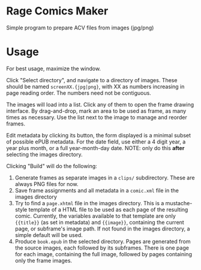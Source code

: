 Rage Comics Maker
=======

Simple program to prepare ACV files from images (jpg/png)


Usage
=====

For best usage, maximize the window.

Click "Select directory", and navigate to a directory of images. 
These should be named `screenXX.{jpg|png}`, with XX as numbers increasing in
page reading order. The numbers need not be contiguous.

The images will load into a list. Click any of them to open the frame drawing interface.
By drag-and-drop, mark an area to be used as frame, as many times as necessary.
Use the list next to the image to manage and reorder frames.

Edit metadata by clicking its button, the form displayed is a minimal subset of
possible ePUB metadata. For the date field, use either a 4 digit year, a year plus month,
or a full year-month-day date. NOTE: only do this **after** selecting the images directory.

Clicking "Build" will do the following:

1. Generate frames as separate images in a `clips/` subdirectory. These are always PNG files for now.
2. Save frame assignments and all metadata in a `comic.xml` file in the images directory
2. Try to find a `page.xhtml` file in the images directory. This is a mustache-style template of a HTML file
to be used as each page of the resulting comic. Currently, the variables available to that template
are only `{{title}}` (as set in metadata) and `{{image}}`, containing the current page, or subframe's image path.
If not found in the images directory, a simple default will be used.
3. Produce `book.epub`  in the selected directory. Pages are generated from the source images,
each followed by its subframes. There is one page for each image, containing the full image,
followed by pages containing only the frame images.

 
